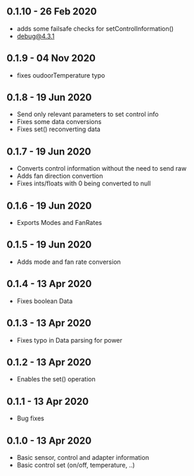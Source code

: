 ## 0.1.10 - 26 Feb 2020

- adds some failsafe checks for setControlInformation()
- debug@4.3.1

## 0.1.9 - 04 Nov 2020

- fixes oudoorTemperature typo

## 0.1.8 - 19 Jun 2020

- Send only relevant parameters to set control info
- Fixes some data conversions
- Fixes set() reconverting data

## 0.1.7 - 19 Jun 2020

- Converts control information without the need to send raw
- Adds fan direction convertion
- Fixes ints/floats with 0 being converted to null

## 0.1.6 - 19 Jun 2020

- Exports Modes and FanRates

## 0.1.5 - 19 Jun 2020

- Adds mode and fan rate conversion

## 0.1.4 - 13 Apr 2020

- Fixes boolean Data

## 0.1.3 - 13 Apr 2020

- Fixes typo in Data parsing for power

## 0.1.2 - 13 Apr 2020

- Enables the set() operation

## 0.1.1 - 13 Apr 2020

- Bug fixes

## 0.1.0 - 13 Apr 2020

- Basic sensor, control and adapter information
- Basic control set (on/off, temperature, ..)
